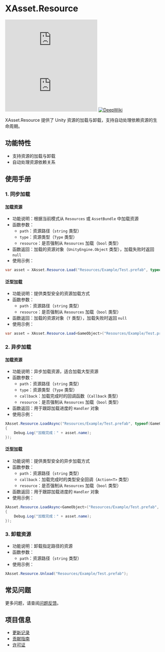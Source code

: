 # XAsset.Resource

[![Version](https://img.shields.io/npm/v/org.eframework.u3d.res)](https://www.npmjs.com/package/org.eframework.u3d.res)
[![Downloads](https://img.shields.io/npm/dm/org.eframework.u3d.res)](https://www.npmjs.com/package/org.eframework.u3d.res)
[![DeepWiki](https://img.shields.io/badge/DeepWiki-Explore-blue)](https://deepwiki.com/eframework-org/U3D.RES)

XAsset.Resource 提供了 Unity 资源的加载与卸载，支持自动处理依赖资源的生命周期。

## 功能特性

- 支持资源的加载与卸载
- 自动处理资源依赖关系

## 使用手册

### 1. 同步加载

#### 加载资源
- 功能说明：根据当前模式从 `Resources` 或 `AssetBundle` 中加载资源
- 函数参数：
  - `path`：资源路径（`string` 类型）
  - `type`：资源类型（`Type` 类型）
  - `resource`：是否强制从 `Resources` 加载（`bool` 类型）
- 函数返回：加载的资源对象（`UnityEngine.Object` 类型），加载失败时返回 `null`
- 使用示例：
```csharp
var asset = XAsset.Resource.Load("Resources/Example/Test.prefab", typeof(GameObject));
```

#### 泛型加载
- 功能说明：提供类型安全的资源加载方式
- 函数参数：
  - `path`：资源路径（`string` 类型）
  - `resource`：是否强制从 `Resources` 加载（`bool` 类型）
- 函数返回：加载的资源对象（`T` 类型），加载失败时返回 `null`
- 使用示例：
```csharp
var asset = XAsset.Resource.Load<GameObject>("Resources/Example/Test.prefab");
```

### 2. 异步加载

#### 加载资源
- 功能说明：异步加载资源，适合加载大型资源
- 函数参数：
  - `path`：资源路径（`string` 类型）
  - `type`：资源类型（`Type` 类型）
  - `callback`：加载完成时的回调函数（`Callback` 类型）
  - `resource`：是否强制从 `Resources` 加载（`bool` 类型）
- 函数返回：用于跟踪加载进度的 `Handler` 对象
- 使用示例：
```csharp
XAsset.Resource.LoadAsync("Resources/Example/Test.prefab", typeof(GameObject), (asset) =>
{
    Debug.Log("加载完成：" + asset.name);
});
```

#### 泛型加载
- 功能说明：提供类型安全的异步加载方式
- 函数参数：
  - `path`：资源路径（`string` 类型）
  - `callback`：加载完成时的类型安全回调（`Action<T>` 类型）
  - `resource`：是否强制从 `Resources` 加载（`bool` 类型）
- 函数返回：用于跟踪加载进度的 `Handler` 对象
- 使用示例：
```csharp
XAsset.Resource.LoadAsync<GameObject>("Resources/Example/Test.prefab", (asset) =>
{
    Debug.Log("加载完成：" + asset.name);
});
```

### 3. 卸载资源

- 功能说明：卸载指定路径的资源
- 函数参数：
  - `path`：资源路径（`string` 类型）
- 使用示例：
```csharp
XAsset.Resource.Unload("Resources/Example/Test.prefab");
```

## 常见问题

更多问题，请查阅[问题反馈](../CONTRIBUTING.md#问题反馈)。

## 项目信息

- [更新记录](../CHANGELOG.md)
- [贡献指南](../CONTRIBUTING.md)
- [许可证](../LICENSE.md)